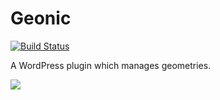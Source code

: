 # Geonic

[![Build Status](https://travis-ci.org/ogijima-library/geonic.svg?branch=master)](https://travis-ci.org/ogijima-library/geonic)

A WordPress plugin which manages geometries.

![](https://www.evernote.com/l/ABXexIRE6etKZZnLfuOgw3mB0vfvwQJpJPAB/image.png)
